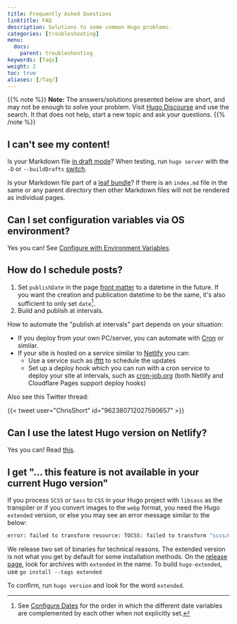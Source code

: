 ```yaml
---
title: Frequently Asked Questions
linktitle: FAQ
description: Solutions to some common Hugo problems.
categories: [troubleshooting]
menu:
  docs:
    parent: troubleshooting
keywords: [faqs]
weight: 2
toc: true
aliases: [/faq/]
---
```


{{% note %}}
**Note:** The answers/solutions presented below are short, and may not be enough to solve your problem. Visit [Hugo Discourse](https://discourse.gohugo.io/) and use the search. It that does not help, start a new topic and ask your questions.
{{% /note %}}

## I can't see my content!

Is your Markdown file [in draft mode](https://gohugo.io/content-management/front-matter/#front-matter-variables)? When testing, run `hugo server` with the `-D` or `--buildDrafts` [switch](https://gohugo.io/getting-started/usage/#draft-future-and-expired-content).

Is your Markdown file part of a [leaf bundle](/content-management/page-bundles/)? If there is an `index.md` file in the same or any parent directory then other Markdown files will not be rendered as individual pages.

## Can I set configuration variables via OS environment?

Yes you can! See [Configure with Environment Variables](/getting-started/configuration/#configure-with-environment-variables).

## How do I schedule posts?

1. Set `publishDate` in the page [front matter](/content-management/front-matter/) to a datetime in the future. If you want the creation and publication datetime to be the same, it's also sufficient to only set `date`[^date-hierarchy].
2. Build and publish at intervals.

How to automate the "publish at intervals" part depends on your situation:

* If you deploy from your own PC/server, you can automate with [Cron](https://en.wikipedia.org/wiki/Cron) or similar.
* If your site is hosted on a service similar to [Netlify](https://www.netlify.com/) you can:
  * Use a service such as [ifttt](https://ifttt.com/date_and_time) to schedule the updates
  * Set up a deploy hook which you can run with a cron service to deploy your site at intervals, such as [cron-job.org](https://cron-job.org/) (both Netlify and Cloudflare Pages support deploy hooks)

Also see this Twitter thread:

{{< tweet user="ChrisShort" id="962380712027590657" >}}

[^date-hierarchy]: See [Configure Dates](https://gohugo.io/getting-started/configuration/#configure-dates) for the order in which the different date variables are complemented by each other when not explicitly set.

## Can I use the latest Hugo version on Netlify?

Yes you can! Read [this](/hosting-and-deployment/hosting-on-netlify/#configure-hugo-version-in-netlify).

## I get "... this feature is not available in your current Hugo version"

If you process `SCSS` or `Sass` to `CSS` in your Hugo project with `libsass` as the transpiler or if you convert images to the `webp` format, you need the Hugo `extended` version, or else you may see an error message similar to the below:

```bash
error: failed to transform resource: TOCSS: failed to transform "scss/main.scss" (text/x-scss): this feature is not available in your current Hugo version
```

We release two set of binaries for technical reasons. The extended version is not what you get by default for some installation methods. On the [release page](https://github.com/gohugoio/hugo/releases), look for archives with `extended` in the name. To build `hugo-extended`, use `go install --tags extended`

To confirm, run `hugo version` and look for the word `extended`.
